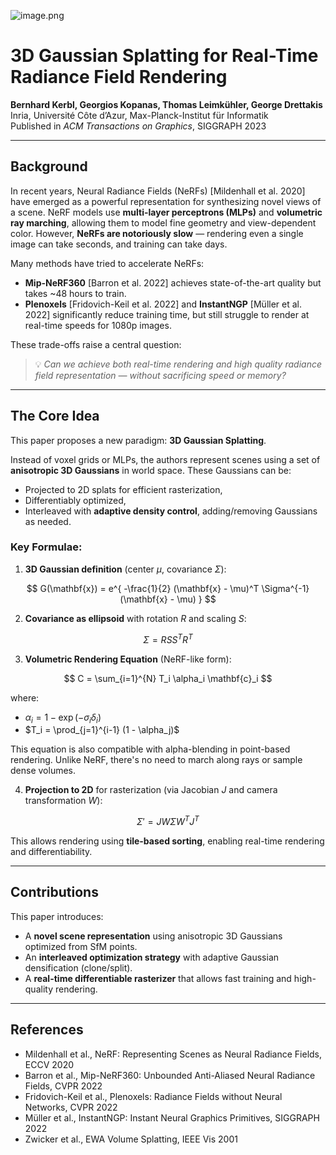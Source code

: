 ![image.png](3DGS_files/image.png)

# 3D Gaussian Splatting for Real-Time Radiance Field Rendering  
**Bernhard Kerbl, Georgios Kopanas, Thomas Leimkühler, George Drettakis**  
Inria, Université Côte d’Azur, Max-Planck-Institut für Informatik  
Published in *ACM Transactions on Graphics*, SIGGRAPH 2023

---

## Background

In recent years, Neural Radiance Fields (NeRFs) [Mildenhall et al. 2020] have emerged as a powerful representation for synthesizing novel views of a scene. NeRF models use **multi-layer perceptrons (MLPs)** and **volumetric ray marching**, allowing them to model fine geometry and view-dependent color. However, **NeRFs are notoriously slow** — rendering even a single image can take seconds, and training can take days.

Many methods have tried to accelerate NeRFs:

- **Mip-NeRF360** [Barron et al. 2022] achieves state-of-the-art quality but takes ~48 hours to train.
- **Plenoxels** [Fridovich-Keil et al. 2022] and **InstantNGP** [Müller et al. 2022] significantly reduce training time, but still struggle to render at real-time speeds for 1080p images.

These trade-offs raise a central question:  
> 💡 *Can we achieve both real-time rendering and high quality radiance field representation — without sacrificing speed or memory?*

---

## The Core Idea

This paper proposes a new paradigm: **3D Gaussian Splatting**.

Instead of voxel grids or MLPs, the authors represent scenes using a set of **anisotropic 3D Gaussians** in world space. These Gaussians can be:
- Projected to 2D splats for efficient rasterization,
- Differentiably optimized,
- Interleaved with **adaptive density control**, adding/removing Gaussians as needed.

### Key Formulae:

1. **3D Gaussian definition** (center $\mu$, covariance $\Sigma$):

$$
G(\mathbf{x}) = e^{ -\frac{1}{2} (\mathbf{x} - \mu)^T \Sigma^{-1} (\mathbf{x} - \mu) }
$$

2. **Covariance as ellipsoid** with rotation $R$ and scaling $S$:

$$
\Sigma = R S S^T R^T
$$

3. **Volumetric Rendering Equation** (NeRF-like form):

$$
C = \sum_{i=1}^{N} T_i \alpha_i \mathbf{c}_i
$$

where:

- $\alpha_i = 1 - \exp(-\sigma_i \delta_i)$  
- $T_i = \prod_{j=1}^{i-1} (1 - \alpha_j)$

This equation is also compatible with alpha-blending in point-based rendering. Unlike NeRF, there's no need to march along rays or sample dense volumes.

4. **Projection to 2D** for rasterization (via Jacobian $J$ and camera transformation $W$):

$$
\Sigma' = J W \Sigma W^T J^T
$$

This allows rendering using **tile-based sorting**, enabling real-time rendering and differentiability.

---

## Contributions

This paper introduces:

- A **novel scene representation** using anisotropic 3D Gaussians optimized from SfM points.
- An **interleaved optimization strategy** with adaptive Gaussian densification (clone/split).
- A **real-time differentiable rasterizer** that allows fast training and high-quality rendering.

---

## References

- Mildenhall et al., NeRF: Representing Scenes as Neural Radiance Fields, ECCV 2020  
- Barron et al., Mip-NeRF360: Unbounded Anti-Aliased Neural Radiance Fields, CVPR 2022  
- Fridovich-Keil et al., Plenoxels: Radiance Fields without Neural Networks, CVPR 2022  
- Müller et al., InstantNGP: Instant Neural Graphics Primitives, SIGGRAPH 2022  
- Zwicker et al., EWA Volume Splatting, IEEE Vis 2001


